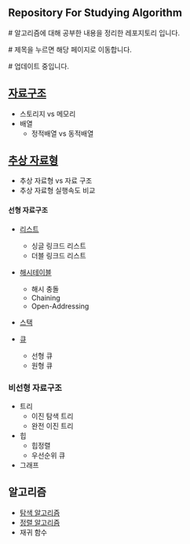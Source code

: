 ## Repository For Studying Algorithm

\# 알고리즘에 대해 공부한 내용을 정리한 레포지토리 입니다.

\# 제목을 누르면 해당 페이지로 이동합니다.

\# 업데이트 중입니다.

## [자료구조](https://github.com/JIKMAN/Algorithm/tree/master/Data_Structure)

* 스토리지 vs 메모리
* 배열
    * 정적배열 vs 동적배열

## [추상 자료형](https://github.com/JIKMAN/Algorithm/tree/master/Data_Structure)

* 추상 자료형 vs 자료 구조
* 추상 자료형 실행속도 비교

#### 선형 자료구조

* [리스트](https://github.com/JIKMAN/Algorithm/tree/master/list)
    * 싱글 링크드 리스트
    * 더블 링크드 리스트
* [해시테이블](https://github.com/JIKMAN/Algorithm/tree/master/Hash-Table)
    * 해시 충돌
    * Chaining
    * Open-Addressing
* [스택](https://github.com/JIKMAN/Algorithm/blob/master/Data_Structure/README.md)


* [큐](https://github.com/JIKMAN/Algorithm/blob/master/Data_Structure/README.md)
    * 선형 큐
    * 원형 큐



### 비선형 자료구조

* 트리
  * 이진 탐색 트리
  * 완전 이진 트리
* 힙
  * 힙정렬
  * 우선순위 큐
* 그래프

## 알고리즘
* [탐색 알고리즘](https://github.com/JIKMAN/Algorithm/tree/master/sort)
* [정렬 알고리즘](https://github.com/JIKMAN/Algorithm/tree/master/sort)
* 재귀 함수